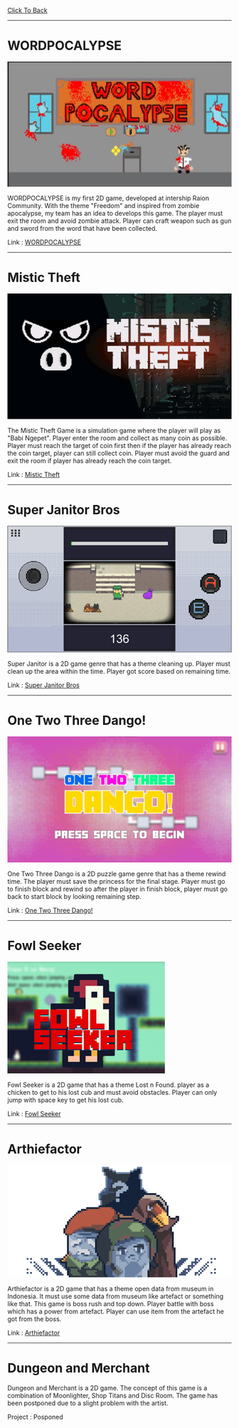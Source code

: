 [Click To Back](../)


***

# WORDPOCALYPSE

![Image](/images/game/word-pocalypse.jpg)

WORDPOCALYPSE is my first 2D game, developed at intership Raion Community.
With the theme "Freedom" and inspired from zombie apocalypse, my team has an idea to develops this game.
The player must exit the room and avoid zombie attack. Player can craft weapon such as gun and sword from the word that have been collected.

Link : [WORDPOCALYPSE](https://github.com/IvanLianto/Magang2DBaru)

***

# Mistic Theft

![Image](/images/game/mistic-theft.gif)

The Mistic Theft Game is a simulation game where the player will play as "Babi Ngepet". Player enter the room and collect as many coin as possible.
Player must reach the target of coin first then if the player has already reach the coin target, player can still collect coin.
Player must avoid the guard and exit the room if player has already reach the coin target.

Link : [Mistic Theft](https://bintangfr.itch.io/mistic-theft)

***

# Super Janitor Bros

![Image](/images/game/super-janitor.png)

Super Janitor is a 2D game genre that has a theme cleaning up. Player must clean up the area within the time.
Player got score based on remaining time.

Link : [Super Janitor Bros](https://bintangfr.itch.io/super-janitor-bros)

***

# One Two Three Dango!

![Image](/images/game/one-two-three.jpg)

One Two Three Dango is a 2D puzzle game genre that has a theme rewind time. The player must save the princess for the final stage.
Player must go to finish block and rewind so after the player in finish block, player must go back to start block by looking remaining step.

Link : [One Two Three Dango!](https://bintangfr.itch.io/one-two-three-dang)

***

# Fowl Seeker

![Image](/images/game/fowl-seeker.png)

Fowl Seeker is a 2D game that has a theme Lost n Found. player as a chicken to get to his lost cub and must avoid obstacles.
Player can only jump with space key to get his lost cub.

Link : [Fowl Seeker](https://globalgamejam.org/2021/games/fowl-seeker-3)

***

# Arthiefactor

![Image](/images/game/arthiefactor.png)

Arthiefactor is a 2D game that has a theme open data from museum in Indonesia. It must use some data from museum like artefact or something like that.
This game is boss rush and top down. Player battle with boss which has a power from artefact. Player can use item from the artefact he got from the boss.

Link : [Arthiefactor](https://bintangfr.itch.io/arthiefactor)

***

# Dungeon and Merchant

Dungeon and Merchant is a 2D game. The concept of this game is a combination of Moonlighter, Shop Titans and Disc Room.
The game has been postponed due to a slight problem with the artist.

Project : Posponed

